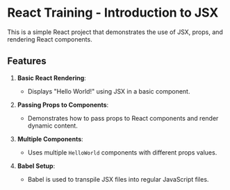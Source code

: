 # React Training - Introduction to JSX

This is a simple React project that demonstrates the use of JSX, props, and rendering React components.

## Features

1. **Basic React Rendering**:
   - Displays "Hello World!" using JSX in a basic component.

2. **Passing Props to Components**:
   - Demonstrates how to pass props to React components and render dynamic content.

3. **Multiple Components**:
   - Uses multiple `HelloWorld` components with different props values.

4. **Babel Setup**:
   - Babel is used to transpile JSX files into regular JavaScript files.

